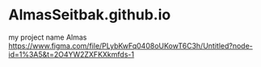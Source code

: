 # AlmasSeitbak.github.io
my project name Almas
https://www.figma.com/file/PLybKwFq0408oUKowT6C3h/Untitled?node-id=1%3A5&t=2O4YW2ZXFKXkmfds-1
